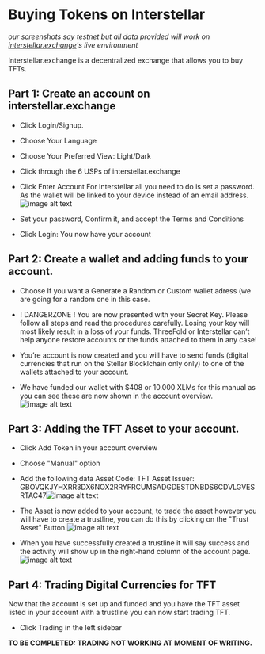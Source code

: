 # Buying Tokens on Interstellar
*our screenshots say testnet but all data provided will work on [interstellar.exchange](https://interstellar.exchange)'s live environment*

Interstellar.exchange is a decentralized exchange that allows you to buy TFTs.

## Part 1: Create an account on interstellar.exchange

* Click Login/Signup.

* Choose Your Language

* Choose Your Preferred View: Light/Dark

* Click through the 6 USPs of interstellar.exchange

* Click Enter Account
For Interstellar all you need to do is set a password. As the wallet will be linked to your device instead of an email address.
![image alt text](/project-x/img/enteraccount.png)

* Set your password, Confirm it, and accept the Terms and Conditions

* Click Login: You now have your account

## Part 2: Create a wallet and adding funds to your account.

* Choose If you want a Generate a Random or Custom wallet adress (we are going for a random one in this case.

* ! DANGERZONE ! You are now presented with your Secret Key. Please follow all steps and read the procedures carefully.  Losing your key will most likely result in a loss of your funds. ThreeFold or Interstellar can’t help anyone restore accounts or the funds attached to them in any case!

* You’re account is now created and you will have to send funds (digital currencies that run on the Stellar Blocklchain only  only) to one of the wallets attached to your account.

* We have funded our wallet with $408 or 10.000 XLMs for this manual as you can see these are now shown in the account overview.![image alt text](/project-x/img/accountoverview.png)

## Part 3: Adding the TFT Asset to your account.

* Click Add Token in your account overview

* Choose "Manual" option

* Add the following data 
Asset Code: TFT
Asset Issuer: GBOVQKJYHXRR3DX6NOX2RRYFRCUMSADGDESTDNBDS6CDVLGVESRTAC47![image alt text](/project-x/img/addasset.png)

* The Asset is now added to your account, to trade the asset however you will have to create a trustline, you can do this by clicking on the "Trust Asset" Button.![image alt text](/project-x/img/trustasset.png)

* When you have successfully created a trustline it will say success and the activity will show up in the right-hand column of the account page.![image alt text](/project-x/img/trustline-created.png)

## Part 4: Trading Digital Currencies for TFT

Now that the account is set up and funded and you have the TFT asset listed in your account with a trustline you can now start trading TFT.

* Click Trading in the left sidebar

**TO BE COMPLETED: TRADING NOT WORKING AT MOMENT OF WRITING.**